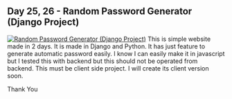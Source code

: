 ## Day 25, 26 - Random Password Generator (Django Project)
[![Random Password Generator (Django Project)](https://i.postimg.cc/VLP8snWG/image.png)](https://postimg.cc/dD6X47Xr)
This is simple website made in 2 days. It is made in Django and Python. It has just feature to generate automatic password easily. I know I can easily make it in javascript but I tested this with backend but this should not be operated from backend. This must be client side project. I will create its client version soon.

Thank You
